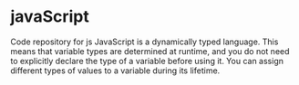 # javaScript
Code repository for js
JavaScript is a dynamically typed language. This means that variable types are determined at runtime, and you do not need to explicitly declare the type of a variable before using it. You can assign different types of values to a variable during its lifetime.
